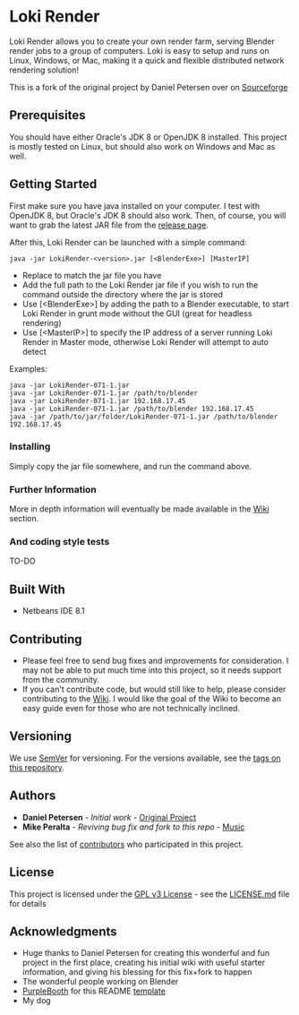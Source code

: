 # Loki Render

Loki Render allows you to create your own render farm, serving Blender render jobs to a group of computers. Loki is easy to setup and runs on Linux, Windows, or Mac, making it a quick and flexible distributed network rendering solution!

This is a fork of the original project by Daniel Petersen over on [Sourceforge](https://sourceforge.net/projects/loki-render/) 

## Prerequisites

You should have either Oracle's JDK 8 or OpenJDK 8 installed. This project is mostly tested on Linux, but should also work on Windows and Mac as well.

## Getting Started

First make sure you have java installed on your computer. I test with OpenJDK 8, but Oracle's JDK 8 should also work.
Then, of course, you will want to grab the latest JAR file from the [release page](https://github.com/mikeperalta1/loki-render/releases).

After this, Loki Render can be launched with a simple command:

```
java -jar LokiRender-<version>.jar [<BlenderExe>] [MasterIP]
```

* Replace <version> to match the jar file you have
* Add the full path to the Loki Render jar file if you wish to run the command outside the directory where the jar is stored
* Use [\<BlenderExe\>] by adding the path to a Blender executable, to start Loki Render in grunt mode without the GUI (great for headless rendering)
* Use [\<MasterIP\>] to specify the IP address of a server running Loki Render in Master mode, otherwise Loki Render will attempt to auto detect

Examples:
```
java -jar LokiRender-071-1.jar
java -jar LokiRender-071-1.jar /path/to/blender
java -jar LokiRender-071-1.jar 192.168.17.45
java -jar LokiRender-071-1.jar /path/to/blender 192.168.17.45
java -jar /path/to/jar/folder/LokiRender-071-1.jar /path/to/blender 192.168.17.45
```

### Installing

Simply copy the jar file somewhere, and run the command above.

### Further Information

More in depth information will eventually be made available in the [Wiki](https://github.com/mikeperalta1/loki-render/wiki) section.

### And coding style tests

TO-DO

## Built With

* Netbeans IDE 8.1

## Contributing

* Please feel free to send bug fixes and improvements for consideration. I may not be able to put much time into this project, so it needs support from the community.
* If you can't contribute code, but would still like to help, please consider contributing to the [Wiki](https://github.com/mikeperalta1/loki-render/wiki).
I would like the goal of the Wiki to become an easy guide even for those who are not technically inclined.

## Versioning

We use [SemVer](http://semver.org/) for versioning. For the versions available, see the [tags on this repository](https://github.com/mikeperalta1/loki-render/tags). 

## Authors

* **Daniel Petersen** - *Initial work* - [Original Project](https://sourceforge.net/projects/loki-render/)
* **Mike Peralta** - *Reviving bug fix and fork to this repo* - [Music](http://MikePeralta.com/)

See also the list of [contributors](https://github.com/mikeperalta1/loki-render/contributors) who participated in this project.

## License

This project is licensed under the [GPL v3 License](https://www.gnu.org/licenses/gpl-3.0.en.html) - see the [LICENSE.md](LICENSE.md) file for details

## Acknowledgments

* Huge thanks to Daniel Petersen for creating this wonderful and fun project in the first place, creating his initial wiki with useful starter information, and giving his blessing for this fix+fork to happen
* The wonderful people working on Blender
* [PurpleBooth](https://gist.github.com/PurpleBooth/) for this README [template](https://gist.github.com/PurpleBooth/109311bb0361f32d87a2)
* My dog



